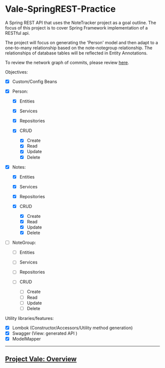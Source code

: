 # Vale-SpringREST-Practice

A Spring REST API that uses the NoteTracker project as a goal outline. The focus of this project is to cover Spring Framework implementation of a RESTful api.

The project will focus on generating the 'Person' model and then adapt to a one-to-many relationship based on the note-notegroup relationship.
The relationships of database tables will be reflected in Entity Annotations.

To review the network graph of commits, please review [here](https://github.com/MorickClive/Vale-SpringREST-Practice/network).

Objectives:
- [X] Custom/Config Beans

- [X] Person:
  - [X] Entities
  - [X] Services
  - [X] Repositories
  
  - [X] CRUD
	  - [X] Create
	  - [X] Read
	  - [X] Update
	  - [X] Delete

- [X] Notes:
  - [X] Entities
  - [X] Services
  - [X] Repositories
  
  - [X] CRUD
	  - [X] Create
	  - [X] Read
	  - [X] Update
	  - [X] Delete
	  
- [ ] NoteGroup:
  - [ ] Entities
  - [ ] Services
  - [ ] Repositories
  
  - [ ] CRUD
	  - [ ] Create
	  - [ ] Read
	  - [ ] Update
	  - [ ] Delete

Utility libraries/features:
- [X] Lombok (Constructor/Accessors/Utility method generation)
- [X] Swagger (View: generated API )
- [X] ModelMapper

---

## [Project Vale: Overview](https://github.com/MorickClive/Project-Vale/blob/main/README.md#project-vale)
